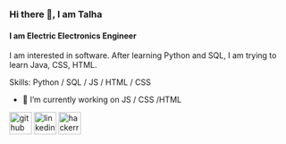 ### Hi there 👋, I am Talha
#### I am Electric Electronics Engineer
I am interested in software. After learning Python and SQL, I am trying to learn Java, CSS, HTML.

Skills: Python / SQL / JS / HTML / CSS

- 🔭 I’m currently working on JS / CSS /HTML 

[<img src='https://cdn.jsdelivr.net/npm/simple-icons@3.0.1/icons/github.svg' alt='github' height='40'>](https://github.com/talhayildiz99)  [<img src='https://cdn.jsdelivr.net/npm/simple-icons@3.0.1/icons/linkedin.svg' alt='linkedin' height='40'>](https://www.linkedin.com/in/talha-yildiz/)  [<img src='https://cdn.jsdelivr.net/npm/simple-icons@3.0.1/icons/hackerrank.svg' alt='hackerrank' height='40'>](https://www.hackerrank.com/99talhayildiz) 

